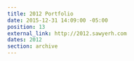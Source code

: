 ```yaml
---
title: 2012 Portfolio
date: 2015-12-31 14:09:00 -05:00
position: 13
external_link: http://2012.sawyerh.com
dates: 2012
section: archive
---
```


